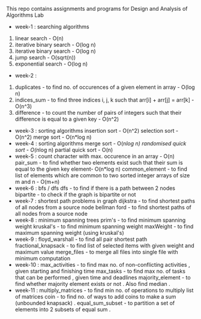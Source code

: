 
This repo contains assignments and programs for Design and Analysis of Algorithms Lab
* week-1 : searching algorithms
1. linear search - O(n)
2. iterative binary search - O(log n)
3. iterative binary search - O(log n)
4. jump search - O(sqrt(n))
5. exponential search - O(log n)

* week-2 :
1. duplicates - to find no. of occurences of a given element in array - O(log n)
2. indices_sum - to find three indices i, j, k such that arr[i] + arr[j] = arr[k] - O(n^3)
3. difference - to count the number of pairs of integers such that their difference is equal to a given key - O(n^2)

* week-3 : sorting algorithms
insertion sort - O(n^2)
selection sort - O(n^2)
merge sort - O(n*log n)
* week-4 : sorting algorithms
merge sort - O(n*log n)
randomised quick sort - O(n*log n)
partial quick sort - O(n)
* week-5 :
count character with max. occurence in an array - O(n)
pair_sum - to find whether two elements exist such that their sum is equal to the given key element- O(n*log n)
common_element - to find list of elements which are common to two sorted integer arrays of size m and n - O(m+n)
* week-6 : bfs / dfs
dfs - to find if there is a path between 2 nodes
bipartite - to check if the graph is bipartite or not
* week-7 : shortest path problems in graph
dijkstra - to find shortest paths of all nodes from a source node
bellman ford - to find shortest paths of all nodes from a source node
* week-8 : minimum spanning trees
prim's - to find minimum spanning weight
kruskal's - to find minimum spanning weight
maxWeight - to find maximum spanning weight (using kruskal's)
* week-9 :
floyd_warshall - to find all pair shortest path
fractional_knapsack - to find list of selected items with given weight and maximum value
merge_files - to merge all files into single file with minimum computation
* week-10 :
max_activities - to find max no. of non-conflicting activities , given starting and finishing time
max_tasks - to find max no. of tasks that can be performed , given time and deadlines
majority_element - to find whether majority element exists or not . Also find median .
* week-11 :
multiply_matrices - to find min no. of operations to multiply list of matrices
coin - to find no. of ways to add coins to make a sum (unbounded knapsack) .
equal_sum_subset - to partition a set of elements into 2 subsets of equal sum .
